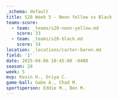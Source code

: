 ```yaml
---
_schema: default
title: S28 Week 5 - Neon Yellow vs Black
teams-score:
  - team: _teams/s28-neon-yellow.md
    score: 33
  - team: _teams/s28-black.md
    score: 34
location: _locations/carter-baron.md
field: '1'
date: 2025-04-06 10:45:00 -0400
season: 28
week: 5
mvp: Kevin H., Oriya C.
game-ball: Gabe A., Chad M.
sportsperson: Eddie M., Ben M.
---
```

